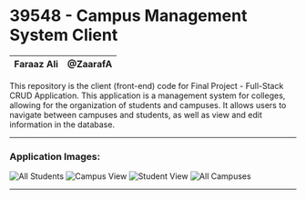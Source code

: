 # 39548 - Campus Management System Client

| Faraaz Ali | @ZaarafA |
|-----------|------------|

This repository is the client (front-end) code for Final Project - Full-Stack CRUD Application.
This application is a management system for colleges, allowing for the organization of students and campuses. It allows users to navigate between campuses and students, as well as view and edit information in the database. 

----------
### Application Images:
![All Students](https://i.imgur.com/csl1MX1.png)
![Campus View](https://i.imgur.com/dBpGBU5.png)
![Student View](https://i.imgur.com/acn55iW.png)
![All Campuses](https://i.imgur.com/QoeFv5q.png)

----------
